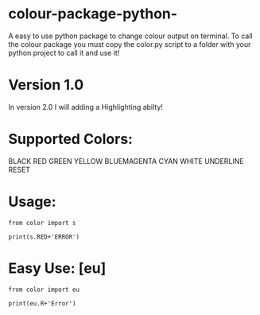 # colour-package-python-
A easy to use python package to change colour  output on terminal.
To call the colour package you must copy the color.py script to a folder 
with your python project to call it and use it!


# Version 1.0
In version 2.0 I will adding a Highlighting abilty!


# Supported Colors:
BLACK RED GREEN YELLOW BLUEMAGENTA CYAN WHITE UNDERLINE RESET 

# Usage:
``from color import s``

``print(s.RED+'ERROR')``



# Easy Use: [eu]

``from color import eu``

``print(eu.R+'Error')``
